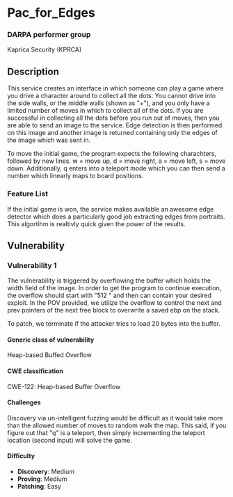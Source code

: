 # Pac_for_Edges

### DARPA performer group
Kaprica Security (KPRCA)

## Description

This service creates an interface in which someone can play a game where you drive a character around to collect all the dots.
You cannot drive into the side walls, or the middle walls (shown as "+"), and you only have a limited number of moves in which
to collect all of the dots. If you are successful in collecting all the dots before you run out of moves, then you are able 
to send an image to the service. Edge detection is then performed on this image and another image is returned containing
only the edges of the image which was sent in. 

To move the initial game, the program expects the following charachters, followed by new lines. 
w = move up, d = move right, a = move left, s = move down. 
Additionally, q enters into a teleport mode which you can then send a number which linearly maps to board positions. 

### Feature List

If the initial game is won, the service makes available an awesome edge detector which does a particularly good job extracting
edges from portraits. This algortihm is realtivly quick given the power of the results. 

## Vulnerability

### Vulnerability 1

The vulnerability is triggered by overflowing the buffer which holds the width field of the image. In order to get the program to
continue execution, the overflow should start with "512 " and then can contain your desired exploit. In the POV provided, we 
utilize the overflow to control the next and prev pointers of the next free block to overwrite a saved ebp on the stack.

To patch, we terminate if the attacker tries to load 20 bytes into the buffer. 

#### Generic class of vulnerability
Heap-based Buffed Overflow

#### CWE classification
CWE-122: Heap-based Buffer Overflow

#### Challenges

Discovery via un-intelligent fuzzing would be difficult as it would take more than the allowed number of moves to random walk the map.
This said, if you figure out that "q" is a teleport, then simply incrementing the teleport location (second input) will solve the game.  

#### Difficulty

 - **Discovery**: Medium
 - **Proving**: Medium
 - **Patching**: Easy
